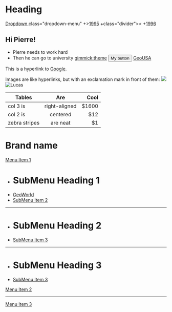 Heading
=======

<a class="dropdown-toggle" data-toggle="dropdown" href="#">
                    Dropdown <span class="caret"></span></a>
				  class="dropdown-menu"
                  +><a href="#dropdown1" data-toggle="tab">1995</a>
                  +class="divider"><
                  +<a href="#dropdown2" data-toggle="tab">1996</a>
                  

Hi Pierre!
----------

  * Pierre needs to work hard
  * Then he can go to university
  [gimmick:theme](yeti)
  <button type="button" class="btn btn-ttc">My button</button>
	<a href="GeoUSA.html">GeoUSA</a>


  This is a hyperlink to [Google](http://google.com).

  Images are like hyperlinks, but with an exclamation mark in front of them:
  ![](http://placekitten.com/g/250/250)
  ![Lucas](IMG_1324.JPG "Football player")
  
  
  
  | Tables        | Are           | Cool  |
| ------------- |:-------------:| -----:|
| col 3 is      | right-aligned | $1600 |
| col 2 is      | centered      |   $12 |
| zebra stripes | are neat      |    $1 |


# Brand name

[Menu Item 1]()

  * # SubMenu Heading 1
  * [GeoWorld](GeoWorld.html)
  * [SubMenu Item 2](subitem2.md)
  - - - -
  * # SubMenu Heading 2
  * [SubMenu Item 3](subitem3.md)
  - - - -
  * # SubMenu Heading 3
  * [SubMenu Item 3](subitem3.md)

[Menu Item 2](item2.md)
- - - -
[Menu Item 3](item3.md)